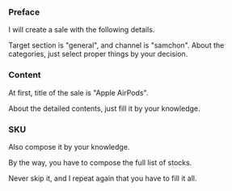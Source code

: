 ### Preface

I will create a sale with the following details.

Target section is "general", and  channel is "samchon". About the categories, just select proper things by your decision.

### Content
At first, title of the sale is "Apple AirPods".

About the detailed contents, just fill it by your knowledge.

### SKU
Also compose it by your knowledge.

By the way, you have to compose the full list of stocks. 

Never skip it, and I repeat again that you have to fill it all.